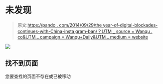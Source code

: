 # 未发现

> 原文:[https://pando . com/2014/09/29/the year-of-digital-blockades-continues-with-China-insta gram-ban/？UTM _ source = Wanqu . co&UTM _ campaign = Wanqu+Daily&UTM _ medium = website](https://pando.com/2014/09/29/the-year-of-digital-blockades-continues-with-chinas-instagram-ban/?utm_source=wanqu.co&utm_campaign=Wanqu+Daily&utm_medium=website)

![](../Images/6799f935e1a2c1fb9ddbf58e4175a237.png)

## 找不到页面

您要查找的页面不存在或已被移动
